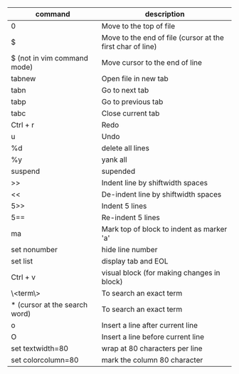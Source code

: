 |command| description|
|----|----|
|0| Move to the top of file|
|$| Move to the end of file (cursor at the first char of line)|
|$ (not in vim command mode)| Move cursor to the end of line  | 
|tabnew| Open file in new tab|
|tabn| Go to next tab|
|tabp| Go to previous tab|
|tabc| Close current tab|
|Ctrl + r| Redo|
|u| Undo|
|%d| delete all lines|
|%y| yank all |
|suspend|supended| 
|>>| Indent line by shiftwidth spaces|
|<<|De-indent line by shiftwidth spaces|
|5>>|Indent 5 lines|
|5==|Re-indent 5 lines|
|ma| Mark top of block to indent as marker 'a'|
|set nonumber|hide line number|
|set list|display tab and EOL|
|Ctrl + v| visual block (for making changes in block)| 
|\\<term\\>|To search an exact term|
|\* (cursor at the search word)|To search an exact term| 
|o|Insert a line after current line|
|O|Insert a line before current line|
|set textwidth=80| wrap at 80 characters per line|
|set colorcolumn=80| mark the column 80 character|
